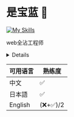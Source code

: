 # 是宝蓝 🐺

[![My Skills](https://skillicons.dev/icons?i=react,ts,windicss,nodejs,php,java,spring,kotlin,go,mongodb,mysql)](https://skillicons.dev)

web全沾工程师

<details>
  
- 不爱写README
- 起名困难户
- 拼错单词爱好者
- 擅长使用ByteCode和一堆反射增加代码可读性

</details>

| 可用语言   | 熟练度 |
|  ------  | ------ |
| 中文      | ✅     |
| 日本語    | ✅     |
| English  |(❌+✅)/2|





